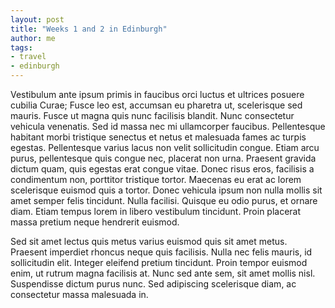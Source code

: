 ```yaml
---
layout: post
title: "Weeks 1 and 2 in Edinburgh"
author: me
tags:
- travel
- edinburgh
---
```


Vestibulum ante ipsum primis in faucibus orci luctus et ultrices posuere cubilia Curae; Fusce leo est, accumsan eu pharetra ut, scelerisque sed mauris. Fusce ut magna quis nunc facilisis blandit. Nunc consectetur vehicula venenatis. Sed id massa nec mi ullamcorper faucibus. Pellentesque habitant morbi tristique senectus et netus et malesuada fames ac turpis egestas. Pellentesque varius lacus non velit sollicitudin congue. Etiam arcu purus, pellentesque quis congue nec, placerat non urna. Praesent gravida dictum quam, quis egestas erat congue vitae. Donec risus eros, facilisis a condimentum non, porttitor tristique tortor. Maecenas eu erat ac lorem scelerisque euismod quis a tortor. Donec vehicula ipsum non nulla mollis sit amet semper felis tincidunt. Nulla facilisi. Quisque eu odio purus, et ornare diam. Etiam tempus lorem in libero vestibulum tincidunt. Proin placerat massa pretium neque hendrerit euismod.

Sed sit amet lectus quis metus varius euismod quis sit amet metus. Praesent imperdiet rhoncus neque quis facilisis. Nulla nec felis mauris, id sollicitudin elit. Integer eleifend pretium tincidunt. Proin tempor euismod enim, ut rutrum magna facilisis at. Nunc sed ante sem, sit amet mollis nisl. Suspendisse dictum purus nunc. Sed adipiscing scelerisque diam, ac consectetur massa malesuada in.
